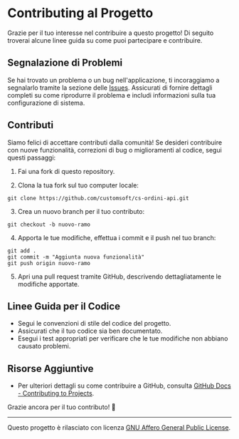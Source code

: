 # Contributing al Progetto

Grazie per il tuo interesse nel contribuire a questo progetto! Di seguito troverai alcune linee guida su come puoi partecipare e contribuire.

## Segnalazione di Problemi

Se hai trovato un problema o un bug nell'applicazione, ti incoraggiamo a segnalarlo tramite la sezione delle [Issues](https://github.com/customsoft/cs-ordini-api/issues). Assicurati di fornire dettagli completi su come riprodurre il problema e includi informazioni sulla tua configurazione di sistema.

## Contributi

Siamo felici di accettare contributi dalla comunità! Se desideri contribuire con nuove funzionalità, correzioni di bug o miglioramenti al codice, segui questi passaggi:

1. Fai una fork di questo repository.

2. Clona la tua fork sul tuo computer locale:

```
git clone https://github.com/customsoft/cs-ordini-api.git
```

3. Crea un nuovo branch per il tuo contributo:

```
git checkout -b nuovo-ramo
```

4. Apporta le tue modifiche, effettua i commit e il push nel tuo branch:

```
git add .
git commit -m "Aggiunta nuova funzionalità"
git push origin nuovo-ramo
```

5. Apri una pull request tramite GitHub, descrivendo dettagliatamente le modifiche apportate.

## Linee Guida per il Codice

- Segui le convenzioni di stile del codice del progetto.
- Assicurati che il tuo codice sia ben documentato.
- Esegui i test appropriati per verificare che le tue modifiche non abbiano causato problemi.

## Risorse Aggiuntive

- Per ulteriori dettagli su come contribuire a GitHub, consulta [GitHub Docs - Contributing to Projects](https://docs.github.com/en/free-pro-team@latest/github/getting-started-with-github/contributing-to-projects).

Grazie ancora per il tuo contributo! 🎉

---

Questo progetto è rilasciato con licenza [GNU Affero General Public License](LICENSE.md).
